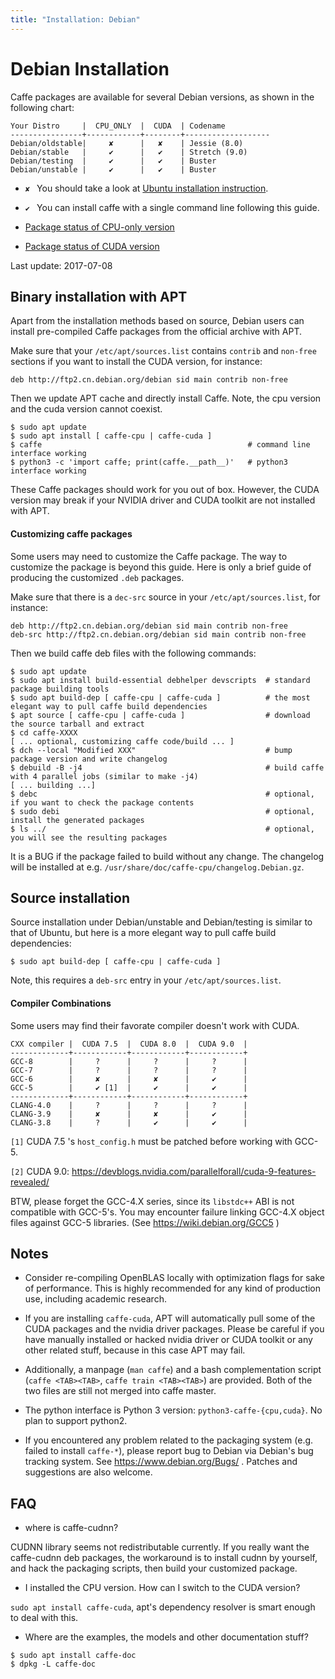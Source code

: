 ```yaml
---
title: "Installation: Debian"
---
```


# Debian Installation

Caffe packages are available for several Debian versions, as shown in the
following chart:

```
Your Distro     |  CPU_ONLY  |  CUDA  | Codename
----------------+------------+--------+-------------------
Debian/oldstable|     ✘      |   ✘    | Jessie (8.0)
Debian/stable   |     ✔      |   ✔    | Stretch (9.0)
Debian/testing  |     ✔      |   ✔    | Buster
Debian/unstable |     ✔      |   ✔    | Buster
```

* `✘ ` You should take a look at [Ubuntu installation instruction](install_apt.html).

* `✔ ` You can install caffe with a single command line following this guide.

* [Package status of CPU-only version](https://tracker.debian.org/pkg/caffe)

* [Package status of CUDA version](https://tracker.debian.org/pkg/caffe-contrib)

Last update: 2017-07-08

## Binary installation with APT

Apart from the installation methods based on source, Debian users can install
pre-compiled Caffe packages from the official archive with APT.

Make sure that your `/etc/apt/sources.list` contains `contrib` and `non-free`
sections if you want to install the CUDA version, for instance:

```
deb http://ftp2.cn.debian.org/debian sid main contrib non-free
```

Then we update APT cache and directly install Caffe. Note, the cpu version and
the cuda version cannot coexist.

```
$ sudo apt update
$ sudo apt install [ caffe-cpu | caffe-cuda ]
$ caffe                                              # command line interface working
$ python3 -c 'import caffe; print(caffe.__path__)'   # python3 interface working
```

These Caffe packages should work for you out of box. However, the CUDA version
may break if your NVIDIA driver and CUDA toolkit are not installed with APT.

#### Customizing caffe packages

Some users may need to customize the Caffe package. The way to customize
the package is beyond this guide. Here is only a brief guide of producing
the customized `.deb` packages. 

Make sure that there is a `dec-src` source in your `/etc/apt/sources.list`,
for instance:

```
deb http://ftp2.cn.debian.org/debian sid main contrib non-free
deb-src http://ftp2.cn.debian.org/debian sid main contrib non-free
```

Then we build caffe deb files with the following commands:

```
$ sudo apt update
$ sudo apt install build-essential debhelper devscripts  # standard package building tools
$ sudo apt build-dep [ caffe-cpu | caffe-cuda ]          # the most elegant way to pull caffe build dependencies
$ apt source [ caffe-cpu | caffe-cuda ]                  # download the source tarball and extract
$ cd caffe-XXXX
[ ... optional, customizing caffe code/build ... ]
$ dch --local "Modified XXX"                             # bump package version and write changelog
$ debuild -B -j4                                         # build caffe with 4 parallel jobs (similar to make -j4)
[ ... building ...]
$ debc                                                   # optional, if you want to check the package contents
$ sudo debi                                              # optional, install the generated packages
$ ls ../                                                 # optional, you will see the resulting packages
```

It is a BUG if the package failed to build without any change.
The changelog will be installed at e.g. `/usr/share/doc/caffe-cpu/changelog.Debian.gz`.

## Source installation

Source installation under Debian/unstable and Debian/testing is similar to that of Ubuntu, but
here is a more elegant way to pull caffe build dependencies:

```
$ sudo apt build-dep [ caffe-cpu | caffe-cuda ]
```

Note, this requires a `deb-src` entry in your `/etc/apt/sources.list`.

#### Compiler Combinations

Some users may find their favorate compiler doesn't work with CUDA.

```
CXX compiler |  CUDA 7.5  |  CUDA 8.0  |  CUDA 9.0  |
-------------+------------+------------+------------+
GCC-8        |     ?      |     ?      |     ?      |
GCC-7        |     ?      |     ?      |     ?      |
GCC-6        |     ✘      |     ✘      |     ✔      |
GCC-5        |     ✔ [1]  |     ✔      |     ✔      |
-------------+------------+------------+------------+
CLANG-4.0    |     ?      |     ?      |     ?      |
CLANG-3.9    |     ✘      |     ✘      |     ✔      |
CLANG-3.8    |     ?      |     ✔      |     ✔      |
```

`[1]` CUDA 7.5 's `host_config.h` must be patched before working with GCC-5.

`[2]` CUDA 9.0: https://devblogs.nvidia.com/parallelforall/cuda-9-features-revealed/

BTW, please forget the GCC-4.X series, since its `libstdc++` ABI is not compatible with GCC-5's.
You may encounter failure linking GCC-4.X object files against GCC-5 libraries.
(See https://wiki.debian.org/GCC5 )

## Notes

* Consider re-compiling OpenBLAS locally with optimization flags for sake of
performance. This is highly recommended for any kind of production use, including
academic research.

* If you are installing `caffe-cuda`, APT will automatically pull some of the
CUDA packages and the nvidia driver packages. Please be careful if you have
manually installed or hacked nvidia driver or CUDA toolkit or any other
related stuff, because in this case APT may fail.

* Additionally, a manpage (`man caffe`) and a bash complementation script
(`caffe <TAB><TAB>`, `caffe train <TAB><TAB>`) are provided.
Both of the two files are still not merged into caffe master.

* The python interface is Python 3 version: `python3-caffe-{cpu,cuda}`.
No plan to support python2.

* If you encountered any problem related to the packaging system (e.g. failed to install `caffe-*`),
please report bug to Debian via Debian's bug tracking system. See https://www.debian.org/Bugs/ .
Patches and suggestions are also welcome.

## FAQ

* where is caffe-cudnn?

CUDNN library seems not redistributable currently. If you really want the
caffe-cudnn deb packages, the workaround is to install cudnn by yourself,
and hack the packaging scripts, then build your customized package.

* I installed the CPU version. How can I switch to the CUDA version?

`sudo apt install caffe-cuda`, apt's dependency resolver is smart enough to deal with this.

* Where are the examples, the models and other documentation stuff?

```
$ sudo apt install caffe-doc
$ dpkg -L caffe-doc
```

